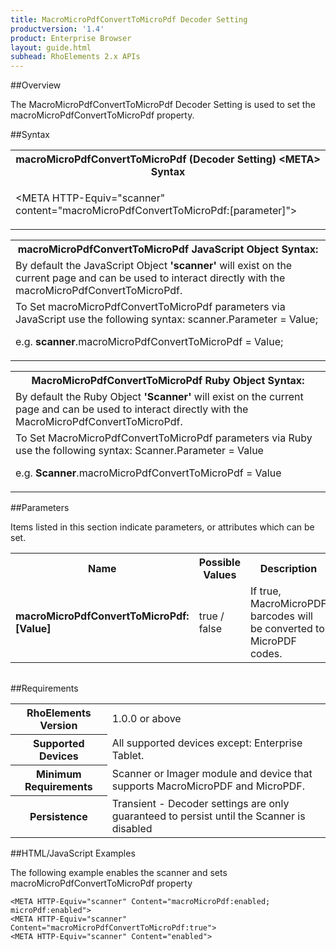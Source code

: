 ```yaml
---
title: MacroMicroPdfConvertToMicroPdf Decoder Setting
productversion: '1.4'
product: Enterprise Browser
layout: guide.html
subhead: RhoElements 2.x APIs
---
```


##Overview

The MacroMicroPdfConvertToMicroPdf Decoder Setting is used to set the macroMicroPdfConvertToMicroPdf property.

##Syntax

<table class="re-table"><tr><th class="tableHeading">macroMicroPdfConvertToMicroPdf (Decoder Setting) &lt;META&gt; Syntax
</th></tr><tr><td class="clsSyntaxCells clsOddRow"><p>&lt;META HTTP-Equiv="scanner" content="macroMicroPdfConvertToMicroPdf:[parameter]"&gt;</p></td></tr></table>
<table class="re-table"><tr><th class="tableHeading">macroMicroPdfConvertToMicroPdf JavaScript Object Syntax:</th></tr><tr><td class="clsSyntaxCells clsOddRow">
By default the JavaScript Object <b>'scanner'</b> will exist on the current page and can be used to interact directly with the macroMicroPdfConvertToMicroPdf.
</td></tr><tr><td class="clsSyntaxCells clsEvenRow">
To Set macroMicroPdfConvertToMicroPdf parameters via JavaScript use the following syntax: scanner.Parameter = Value;
<P />e.g. <b>scanner</b>.macroMicroPdfConvertToMicroPdf = Value;
</td></tr></table>
<table class="re-table"><tr><th class="tableHeading">MacroMicroPdfConvertToMicroPdf Ruby Object Syntax:</th></tr><tr><td class="clsSyntaxCells clsOddRow">
By default the Ruby Object <b>'Scanner'</b> will exist on the current page and can be used to interact directly with the MacroMicroPdfConvertToMicroPdf.
</td></tr><tr><td class="clsSyntaxCells clsEvenRow">
To Set MacroMicroPdfConvertToMicroPdf parameters via Ruby use the following syntax: Scanner.Parameter = Value
<P />e.g. <b>Scanner</b>.macroMicroPdfConvertToMicroPdf = Value
</td></tr></table>



##Parameters


Items listed in this section indicate parameters, or attributes which can be set.
<table class="re-table"><col width="20%" /><col width="20%" /><col width="38%" /><col width="22%" /><tr><th class="tableHeading">Name</th><th class="tableHeading">Possible Values</th><th class="tableHeading">Description</th><th class="tableHeading">Default Value</th></tr><tr><td class="clsSyntaxCells clsOddRow"><b>macroMicroPdfConvertToMicroPdf:[Value]
</b></td><td class="clsSyntaxCells clsOddRow">true / false</td><td class="clsSyntaxCells clsOddRow">If true, MacroMicroPDF barcodes will be converted to MicroPDF codes.</td><td class="clsSyntaxCells clsOddRow">Device specific</td></tr></table>
<table class="re-table"><col width="78%" /><col width="8%" /><col width="1%" /><col width="5%" /><col width="1%" /><col width="5%" /><col width="2%" /></table>





##Requirements

<table class="re-table"><tr><th class="tableHeading">RhoElements Version</th><td class="clsSyntaxCell clsEvenRow">1.0.0 or above
</td></tr><tr><th class="tableHeading">Supported Devices</th><td class="clsSyntaxCell clsOddRow">All supported devices except: Enterprise Tablet.</td></tr><tr><th class="tableHeading">Minimum Requirements</th><td class="clsSyntaxCell clsOddRow">Scanner or Imager module and device that supports MacroMicroPDF and MicroPDF.</td></tr><tr><th class="tableHeading">Persistence</th><td class="clsSyntaxCell clsEvenRow">Transient - Decoder settings are only guaranteed to persist until the Scanner is disabled</td></tr></table>


##HTML/JavaScript Examples

The following example enables the scanner and sets macroMicroPdfConvertToMicroPdf property

	<META HTTP-Equiv="scanner" Content="macroMicroPdf:enabled; microPdf:enabled">
	<META HTTP-Equiv="scanner" Content="macroMicroPdfConvertToMicroPdf:true">
	<META HTTP-Equiv="scanner" Content="enabled">
					





